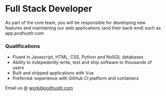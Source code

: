 # Full Stack Developer

As part of the core team, you will be responsible for developing new features and maintaining our web applications (and their back-end) such as app.podhustlr.com 

### Qualifications

- Fluent in Javascript, HTML, CSS, Python and NoSQL databases
- Ability to indepedently write, test and ship software to thousands of users
- Built and shipped applications with Vue
- Preferred: experience with GitHub CI platform and containers

Email us @ work@podhustlr.com
